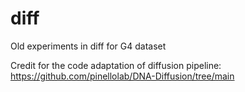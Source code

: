 # diff
Old experiments in diff for G4 dataset

Credit for the code adaptation of diffusion pipeline: https://github.com/pinellolab/DNA-Diffusion/tree/main
